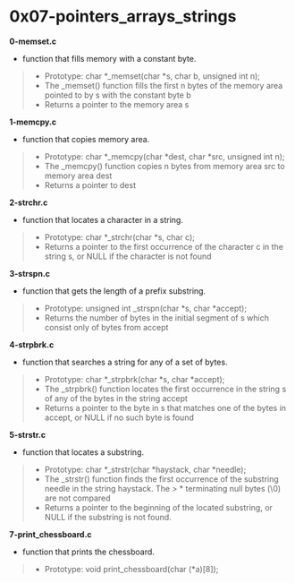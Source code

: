 # 0x07-pointers_arrays_strings

**0-memset.c**
* function that fills memory with a constant byte.

> * Prototype: char *_memset(char *s, char b, unsigned int n);
> * The _memset() function fills the first n bytes of the memory area pointed to by s with the constant byte b
> * Returns a pointer to the memory area s

**1-memcpy.c**
* function that copies memory area.

> * Prototype: char *_memcpy(char *dest, char *src, unsigned int n);
> * The _memcpy() function copies n bytes from memory area src to memory area dest
> * Returns a pointer to dest

**2-strchr.c**
* function that locates a character in a string.

> * Prototype: char *_strchr(char *s, char c);
> * Returns a pointer to the first occurrence of the character c in the string s, or NULL if the character is not found

**3-strspn.c**
* function that gets the length of a prefix substring.

> * Prototype: unsigned int _strspn(char *s, char *accept);
> * Returns the number of bytes in the initial segment of s which consist only of bytes from accept

**4-strpbrk.c**
*  function that searches a string for any of a set of bytes.

> * Prototype: char *_strpbrk(char *s, char *accept);
> * The _strpbrk() function locates the first occurrence in the string s of any of the bytes in the string accept
> * Returns a pointer to the byte in s that matches one of the bytes in accept, or NULL if no such byte is found

**5-strstr.c**
* function that locates a substring.

> * Prototype: char *_strstr(char *haystack, char *needle);
> * The _strstr() function finds the first occurrence of the substring needle in the string haystack. The > * terminating null bytes (\0) are not compared
> * Returns a pointer to the beginning of the located substring, or NULL if the substring is not found.

**7-print_chessboard.c**
* function that prints the chessboard.

> * Prototype: void print_chessboard(char (*a)[8]);